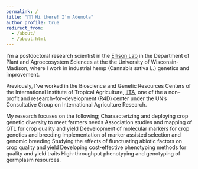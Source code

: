 ```yaml
---
permalink: /
title: "👋🏿 Hi there! I'm Ademola"
author_profile: true
redirect_from: 
  - /about/
  - /about.html
---
```





I'm a postdoctoral research scientist in the 
[Ellison Lab](https://alternativecrops.horticulture.wisc.edu/staff/aina-ademola/) 
in the Department of Plant and Agroecosystem Sciences at the the University of Wisconsin-Madison, 
where I work in industrial hemp (Cannabis sativa L.) genetics and improvement.  

Previously, I've worked in the Bioscience and Genetic Resources Centers of the 
International Institute of Tropical Agriculture, [IITA](https://www.iita.org/research/genetic-resources/),
one of the a non–profit and research–for–development (R4D) center under the UN’s 
Consultative Group on International Agriculture Research.

My research focuses on the following;
Charaacterizing and deploying crop genetic diversity to meet farmers needs
Association studies and mapping of QTL for crop quality and yield
Deevelopment of molecular markers for crop genetics and breeding
Implementation of marker assisted selection and genomic breeding
Studying the effects of flunctuating abiotic factors on crop quality and yield
Developing cost-effective phenotyping methods for quality and yield traits
High-throughput phenotyping and genotyping of germplasm resources.



